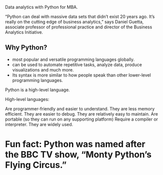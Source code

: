 Data analytics with Python for MBA.

“Python can deal with massive data sets that didn’t exist 20 years ago. It’s really on the cutting edge of business analytics,” says Daniel Guetta, associate professor of professional practice and director of the Business Analytics Initiative.



## Why Python? 

- most popular and versatile programming languages globally.
- can be used to automate repetitive tasks, analyze data, produce visualizations and much more.
-  Its syntax is more similar to how people speak than other lower-level programming languages.

Python is a high-level language. 

High-level languages:

Are programmer-friendly and easier to understand.
They are less memory efficient.
They are easier to debug.
They are relatively easy to maintain.
Are portable (so they can run on any supporting platform)
Require a compiler or interpreter.
They are widely used.




# Fun fact: Python was named after the BBC TV show, “Monty Python’s Flying Circus.”
